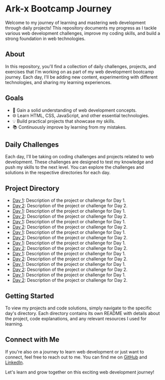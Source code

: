 # Ark-x Bootcamp Journey

Welcome to my journey of learning and mastering web development through daily projects! This repository documents my progress as I tackle various web development challenges, improve my coding skills, and build a strong foundation in web technologies.

## About

In this repository, you'll find a collection of daily challenges, projects, and exercises that I'm working on as part of my web development bootcamp journey. Each day, I'll be adding new content, experimenting with different technologies, and sharing my learning experiences.

## Goals

- 🚀 Gain a solid understanding of web development concepts.
- 🌐 Learn HTML, CSS, JavaScript, and other essential technologies.
- 💡 Build practical projects that showcase my skills.
- 📚 Continuously improve by learning from my mistakes.

## Daily Challenges

Each day, I'll be taking on coding challenges and projects related to web development. These challenges are designed to test my knowledge and push my skills to the next level. You can explore the challenges and solutions in the respective directories for each day.

## Project Directory

- [Day 1](Day_1): Description of the project or challenge for Day 1.
- [Day 2](Day_2): Description of the project or challenge for Day 2.
- [Day 1](Day_3): Description of the project or challenge for Day 1.
- [Day 2](Day_4): Description of the project or challenge for Day 2.
- [Day 1](Day_5): Description of the project or challenge for Day 1.
- [Day 2](Day_6): Description of the project or challenge for Day 2.
- [Day 1](Day_7): Description of the project or challenge for Day 1.
- [Day 2](Day_8): Description of the project or challenge for Day 2.
- [Day 1](Day_9): Description of the project or challenge for Day 1.
- [Day 2](Day_10): Description of the project or challenge for Day 2.
- [Day 1](Day_11): Description of the project or challenge for Day 1.
- [Day 2](Day_12): Description of the project or challenge for Day 2.
- [Day 1](Day_13): Description of the project or challenge for Day 1.
- [Day 2](Day_14): Description of the project or challenge for Day 2.
- [Day 1](Day_15): Description of the project or challenge for Day 1.
- [Day 2](Day_16): Description of the project or challenge for Day 2.

## Getting Started

To view my projects and code solutions, simply navigate to the specific day's directory. Each directory contains its own README with details about the project, code explanations, and any relevant resources I used for learning.

## Connect with Me

If you're also on a journey to learn web development or just want to connect, feel free to reach out to me. You can find me on [GitHub](https://github.com/ISMAIL-ELKHALIL) and [LinkedIn](https://www.linkedin.com/in/your-linkedin-profile).

Let's learn and grow together on this exciting web development journey!

